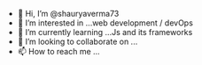 - 👋 Hi, I’m @shauryaverma73
- 👀 I’m interested in ...web development / devOps
- 🌱 I’m currently learning ...Js and its frameworks
- 💞️ I’m looking to collaborate on ...
- 📫 How to reach me ...

<!---
shauryaverma73/shauryaverma73 is a ✨ special ✨ repository because its `README.md` (this file) appears on your GitHub profile.
You can click the Preview link to take a look at your changes.
--->

